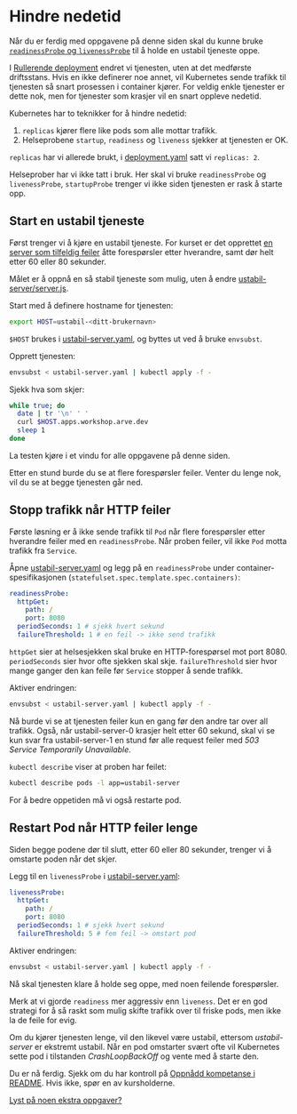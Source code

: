 # Hindre nedetid
Når du er ferdig med oppgavene på denne siden skal du kunne bruke
[`readinessProbe` og `livenessProbe`](https://kubernetes.io/docs/tasks/configure-pod-container/configure-liveness-readiness-startup-probes/)
til å holde en ustabil tjeneste oppe.

I [Rullerende deployment](rullerende-deployment.md) endret vi tjenesten,
uten at det medførste driftsstans. Hvis en ikke definerer noe annet,
vil Kubernetes sende trafikk til tjenesten så snart prosessen i container
kjører. For veldig enkle tjenester er dette nok, men for tjenester som
krasjer vil en snart oppleve nedetid.

Kubernetes har to teknikker for å hindre nedetid:

1. `replicas` kjører flere like pods som alle mottar trafikk.
2. Helseprobene `startup`, `readiness` og `liveness` sjekker at tjenesten er OK.

`replicas` har vi allerede brukt, i [deployment.yaml](deployment.yaml) satt vi
`replicas: 2`.

Helseprober har vi ikke tatt i bruk. Her skal vi bruke `readinessProbe` og `livenessProbe`,
`startupProbe` trenger vi ikke siden tjenesten er rask å starte opp.

## Start en ustabil tjeneste
Først trenger vi å kjøre en ustabil tjeneste. For kurset er det opprettet
[en server som tilfeldig feiler](ustabil-server/server.js) åtte forespørsler
etter hverandre, samt dør helt etter 60 eller 80 sekunder.

Målet er å oppnå en så stabil tjeneste som mulig, uten å endre
[ustabil-server/server.js](ustabil-server/server.js).

Start med å definere hostname for tjenesten:

```sh
export HOST=ustabil-<ditt-brukernavn>
```

`$HOST` brukes i [ustabil-server.yaml](ustabil-server.yaml),
og byttes ut ved å bruke `envsubst`.

Opprett tjenesten:

```sh
envsubst < ustabil-server.yaml | kubectl apply -f -
```

Sjekk hva som skjer:

```sh
while true; do
  date | tr '\n' ' '
  curl $HOST.apps.workshop.arve.dev
  sleep 1
done
```

La testen kjøre i et vindu for alle oppgavene på denne siden.

Etter en stund burde du se at flere forespørsler feiler. Venter du lenge nok,
vil du se at begge tjenesten går ned.

## Stopp trafikk når HTTP feiler
Første løsning er å ikke sende trafikk til `Pod` når flere forespørsler
etter hverandre feiler med en `readinessProbe`. Når proben feiler,
vil ikke `Pod` motta trafikk fra `Service`.

Åpne [ustabil-server.yaml](ustabil-server.yaml) og legg på en `readinessProbe` under
container-spesifikasjonen (`statefulset.spec.template.spec.containers)`:

```yaml
readinessProbe:
  httpGet:
    path: /
    port: 8080
  periodSeconds: 1 # sjekk hvert sekund
  failureThreshold: 1 # en feil -> ikke send trafikk
```

`httpGet` sier at helsesjekken skal bruke en HTTP-forespørsel mot port 8080.
`periodSeconds` sier hvor ofte sjekken skal skje. `failureThreshold` sier
hvor mange ganger den kan feile før `Service` stopper å sende trafikk.

Aktiver endringen:

```sh
envsubst < ustabil-server.yaml | kubectl apply -f -
```

Nå burde vi se at tjenesten feiler kun en gang før den andre tar over all trafikk.
Også, når ustabil-server-0 krasjer helt etter 60 sekund, skal vi se kun
svar fra ustabil-server-1 en stund før alle request feiler med
*503 Service Temporarily Unavailable*.

`kubectl describe` viser at proben har feilet:

```sh
kubectl describe pods -l app=ustabil-server
```

For å bedre oppetiden må vi også restarte pod.

## Restart Pod når HTTP feiler lenge
Siden begge podene dør til slutt, etter 60 eller 80 sekunder, trenger
vi å omstarte poden når det skjer.

Legg til en `livenessProbe` i [ustabil-server.yaml](ustabil-server.yaml):

```yaml
livenessProbe:
  httpGet:
    path: /
    port: 8080
  periodSeconds: 1 # sjekk hvert sekund
  failureThreshold: 5 # fem feil -> omstart pod
```

Aktiver endringen:

```sh
envsubst < ustabil-server.yaml | kubectl apply -f -
```

Nå skal tjenesten klare å holde seg oppe, med noen feilende
forespørsler.

Merk at vi gjorde `readiness` mer aggressiv enn `liveness`.
Det er en god strategi for å så raskt som mulig skifte trafikk
over til friske pods, men ikke la de feile for evig.

Om du kjører tjenesten lenge, vil den likevel være ustabil,
ettersom *ustabil-server* er ekstremt ustabil. Når en pod
omstarter svært ofte vil Kubernetes sette pod i tilstanden
*CrashLoopBackOff* og vente med å starte den.

Du er nå ferdig. Sjekk om du har kontroll på
[Oppnådd kompetanse i README](README.md). Hvis ikke, spør
en av kursholderne.

[Lyst på noen ekstra oppgaver?](ekstra.md)
